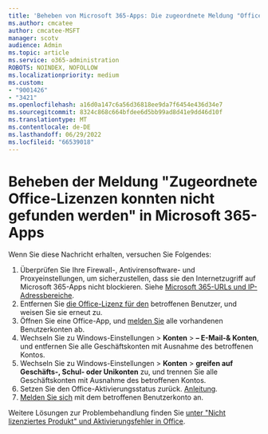 ```yaml
---
title: 'Beheben von Microsoft 365-Apps: Die zugeordnete Meldung "Office-Lizenzen konnte nicht gefunden werden"'
ms.author: cmcatee
author: cmcatee-MSFT
manager: scotv
audience: Admin
ms.topic: article
ms.service: o365-administration
ROBOTS: NOINDEX, NOFOLLOW
ms.localizationpriority: medium
ms.custom:
- "9001426"
- "3421"
ms.openlocfilehash: a16d0a147c6a56d36818ee9da7f6454e436d34e7
ms.sourcegitcommit: 8324c868c664bfdee6d5bb99ad8d41e9dd46d10f
ms.translationtype: MT
ms.contentlocale: de-DE
ms.lasthandoff: 06/29/2022
ms.locfileid: "66539018"
---
```

# <a name="fixing-the-microsoft-365-apps-couldnt-find-office-licenses-associated-message"></a>Beheben der Meldung "Zugeordnete Office-Lizenzen konnten nicht gefunden werden" in Microsoft 365-Apps

Wenn Sie diese Nachricht erhalten, versuchen Sie Folgendes:

1. Überprüfen Sie Ihre Firewall-, Antivirensoftware- und Proxyeinstellungen, um sicherzustellen, dass sie den Internetzugriff auf Microsoft 365-Apps nicht blockieren. Siehe [Microsoft 365-URLs und IP-Adressbereiche](https://docs.microsoft.com/office365/enterprise/urls-and-ip-address-ranges).
2. Entfernen Sie [die Office-Lizenz für den](https://docs.microsoft.com/microsoft-365/admin/manage/assign-licenses-to-users) betroffenen Benutzer, und weisen Sie sie erneut zu. 
3. Öffnen Sie eine Office-App, und [melden Sie](https://support.microsoft.com/office/sign-out-of-office-5a20dc11-47e9-4b6f-945d-478cb6d92071of) alle vorhandenen Benutzerkonten ab.
4. Wechseln Sie zu Windows-Einstellungen > **Konten** > **– E-Mail-& Konten**, und entfernen Sie alle Geschäftskonten mit Ausnahme des betroffenen Kontos.
5. Wechseln Sie zu Windows-Einstellungen > **Konten** > **greifen auf Geschäfts-, Schul- oder Unikonten** zu, und trennen Sie alle Geschäftskonten mit Ausnahme des betroffenen Kontos.
6. Setzen Sie den Office-Aktivierungsstatus zurück. [Anleitung](https://docs.microsoft.com/office365/troubleshoot/activation/reset-office-365-proplus-activation-state).
7. [Melden Sie sich](https://support.microsoft.com/office/about-accounts-in-office-628ea040-f265-49de-b986-be09c3ebf8a9) mit dem betroffenen Benutzerkonto an.

Weitere Lösungen zur Problembehandlung finden Sie [unter "Nicht lizenziertes Produkt" und Aktivierungsfehler in Office](https://support.microsoft.com/office/unlicensed-product-and-activation-errors-in-office-0d23d3c0-c19c-4b2f-9845-5344fedc4380).